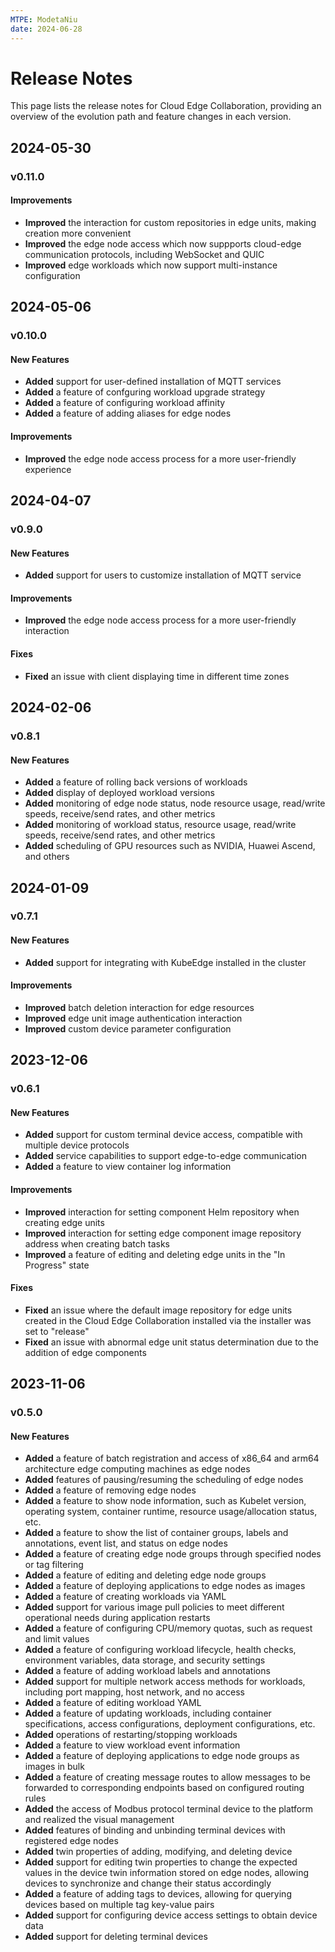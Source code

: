 ```yaml
---
MTPE: ModetaNiu
date: 2024-06-28
---
```


# Release Notes

This page lists the release notes for Cloud Edge Collaboration, providing an overview
of the evolution path and feature changes in each version.

## 2024-05-30

### v0.11.0

#### Improvements

- **Improved** the interaction for custom repositories in edge units, making creation more convenient
- **Improved** the edge node access which now suppports cloud-edge communication protocols, including WebSocket and QUIC
- **Improved** edge workloads which now support multi-instance configuration

## 2024-05-06

### v0.10.0

#### New Features

- **Added** support for user-defined installation of MQTT services
- **Added** a feature of confguring workload upgrade strategy 
- **Added** a feature of configuring workload affinity 
- **Added** a feature of adding aliases for edge nodes

#### Improvements

- **Improved** the edge node access process for a more user-friendly experience

## 2024-04-07

### v0.9.0

#### New Features

- **Added** support for users to customize installation of MQTT service

#### Improvements

- **Improved** the edge node access process for a more user-friendly interaction

#### Fixes

- **Fixed** an issue with client displaying time in different time zones

## 2024-02-06

### v0.8.1

#### New Features

- **Added** a feature of rolling back versions of workloads
- **Added** display of deployed workload versions
- **Added** monitoring of edge node status, node resource usage, read/write speeds, receive/send rates, and other metrics
- **Added** monitoring of workload status, resource usage, read/write speeds, receive/send rates, and other metrics
- **Added** scheduling of GPU resources such as NVIDIA, Huawei Ascend, and others

## 2024-01-09

### v0.7.1

#### New Features

- **Added** support for integrating with KubeEdge installed in the cluster

#### Improvements

- **Improved** batch deletion interaction for edge resources
- **Improved** edge unit image authentication interaction
- **Improved** custom device parameter configuration

## 2023-12-06

### v0.6.1

#### New Features

- **Added** support for custom terminal device access, compatible with multiple device protocols
- **Added** service capabilities to support edge-to-edge communication
- **Added** a feature to view container log information

#### Improvements

- **Improved** interaction for setting component Helm repository when creating edge units
- **Improved** interaction for setting edge component image repository address when creating batch tasks
- **Improved** a feature of editing and deleting edge units in the "In Progress" state

#### Fixes

- **Fixed** an issue where the default image repository for edge units created in the Cloud Edge Collaboration installed via the installer was set to "release"
- **Fixed** an issue with abnormal edge unit status determination due to the addition of edge components

## 2023-11-06

### v0.5.0

#### New Features

- **Added** a feature of batch registration and access of x86_64 and arm64 architecture edge computing machines as edge nodes
- **Added** features of pausing/resuming the scheduling of edge nodes
- **Added** a feature of removing edge nodes
- **Added** a feature to show node information, such as Kubelet version, operating system, container runtime, resource usage/allocation status, etc.
- **Added** a feature to show the list of container groups, labels and annotations, event list, and status on edge nodes
- **Added** a feature of creating edge node groups through specified nodes or tag filtering
- **Added** a feature of editing and deleting edge node groups
- **Added** a feature of deploying applications to edge nodes as images
- **Added** a feature of creating workloads via YAML
- **Added** support for various image pull policies to meet different operational needs during application restarts
- **Added** a feature of configuring CPU/memory quotas, such as request and limit values
- **Added** a feature of configuring workload lifecycle, health checks, environment variables, data storage, and security settings
- **Added** a feature of adding workload labels and annotations
- **Added** support for multiple network access methods for workloads, including port mapping, host network, and no access
- **Added** a feature of editing workload YAML
- **Added** a feature of updating workloads, including container specifications, access configurations, deployment configurations, etc.
- **Added** operations of restarting/stopping workloads
- **Added** a feature to view workload event information
- **Added** a feature of deploying applications to edge node groups as images in bulk
- **Added** a feature of creating message routes to allow messages to be forwarded to corresponding endpoints based on configured routing rules
- **Added** the access of Modbus protocol terminal device to the platform and realized the visual management
- **Added** features of binding and unbinding terminal devices with registered edge nodes
- **Added** twin properties of adding, modifying, and deleting device
- **Added** support for editing twin properties to change the expected values in the device twin information stored on edge nodes, allowing devices to synchronize and change their status accordingly
- **Added** a feature of adding tags to devices, allowing for querying devices based on multiple tag key-value pairs
- **Added** support for configuring device access settings to obtain device data
- **Added** support for deleting terminal devices
